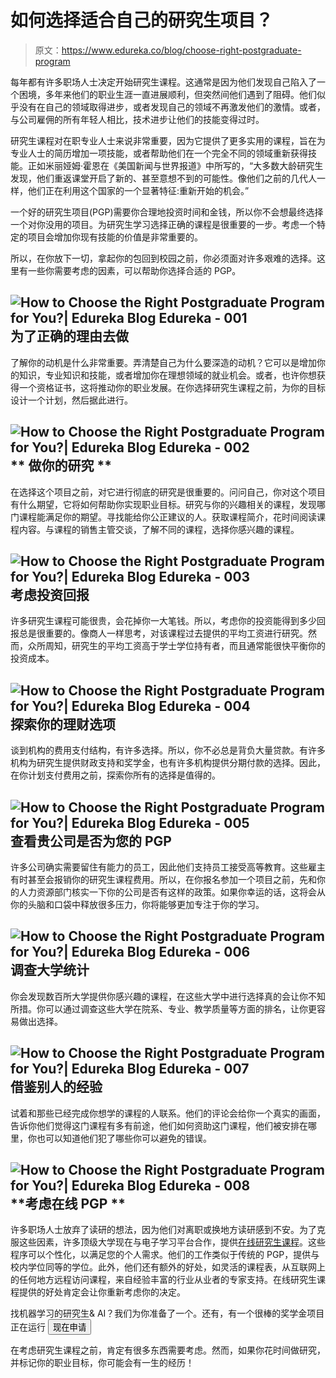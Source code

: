 # 如何选择适合自己的研究生项目？

> 原文：<https://www.edureka.co/blog/choose-right-postgraduate-program>

每年都有许多职场人士决定开始研究生课程。这通常是因为他们发现自己陷入了一个困境，多年来他们的职业生涯一直进展顺利，但突然间他们遇到了阻碍。他们似乎没有在自己的领域取得进步，或者发现自己的领域不再激发他们的激情。或者，与公司雇佣的所有年轻人相比，技术进步让他们的技能变得过时。

研究生课程对在职专业人士来说非常重要，因为它提供了更多实用的课程，旨在为专业人士的简历增加一项技能，或者帮助他们在一个完全不同的领域重新获得技能。正如米丽娅姆·霍恩在《美国新闻与世界报道》中所写的，“大多数大龄研究生发现，他们重返课堂开启了新的、甚至意想不到的可能性。像他们之前的几代人一样，他们正在利用这个国家的一个显著特征:重新开始的机会。”

一个好的研究生项目(PGP)需要你合理地投资时间和金钱，所以你不会想最终选择一个对你没用的项目。为研究生学习选择正确的课程是很重要的一步。考虑一个特定的项目会增加你现有技能的价值是非常重要的。

所以，在你放下一切，拿起你的包回到校园之前，你必须面对许多艰难的选择。这里有一些你需要考虑的因素，可以帮助你选择合适的 PGP。

## ![How to Choose the Right Postgraduate Program for You?| Edureka Blog Edureka - 001](img/ee6163f16520783124d4a388a10f376c.png) **为了正确的理由去做** 

了解你的动机是什么非常重要。弄清楚自己为什么要深造的动机？它可以是增加你的知识，专业知识和技能，或者增加你在理想领域的就业机会。或者，也许你想获得一个资格证书，这将推动你的职业发展。在你选择研究生课程之前，为你的目标设计一个计划，然后据此进行。

## ![How to Choose the Right Postgraduate Program for You?| Edureka Blog Edureka - 002](img/e3156c2af5e4142d5d3fcb56ceaf6385.png) ** 做你的研究 ** 

在选择这个项目之前，对它进行彻底的研究是很重要的。问问自己，你对这个项目有什么期望，它将如何帮助你实现职业目标。研究与你的兴趣相关的课程，发现哪门课程能满足你的期望。寻找能给你公正建议的人。获取课程简介，花时间阅读课程内容。与课程的销售主管交谈，了解不同的课程，选择你感兴趣的课程。

## ![How to Choose the Right Postgraduate Program for You?| Edureka Blog Edureka - 003](img/22440d6efdce58da676ee3718ed7ebe3.png) **考虑投资回报** 

许多研究生课程可能很贵，会花掉你一大笔钱。所以，考虑你的投资能得到多少回报总是很重要的。像商人一样思考，对该课程过去提供的平均工资进行研究。然而，众所周知，研究生的平均工资高于学士学位持有者，而且通常能很快平衡你的投资成本。

## ![How to Choose the Right Postgraduate Program for You?| Edureka Blog Edureka - 004](img/fa4463486d038520e5a0997d5fae4f65.png) **探索你的理财选项** 

谈到机构的费用支付结构，有许多选择。所以，你不必总是背负大量贷款。有许多机构为研究生提供财政支持和奖学金，也有许多机构提供分期付款的选择。因此，在你计划支付费用之前，探索你所有的选择是值得的。

## ![How to Choose the Right Postgraduate Program for You?| Edureka Blog Edureka - 005](img/7a4ddc3945a9ce0dfe351837cec5db3f.png) **查看贵公司是否为您的 PGP** 

许多公司确实需要留住有能力的员工，因此他们支持员工接受高等教育。这些雇主有时甚至会报销你的研究生课程费用。所以，在你报名参加一个项目之前，先和你的人力资源部门核实一下你的公司是否有这样的政策。如果你幸运的话，这将会从你的头脑和口袋中释放很多压力，你将能够更加专注于你的学习。

## ![How to Choose the Right Postgraduate Program for You?| Edureka Blog Edureka - 006](img/22ba5ac23d02bfdc9fc8b778c0afba1d.png) **调查大学统计** 

你会发现数百所大学提供你感兴趣的课程，在这些大学中进行选择真的会让你不知所措。你可以通过调查这些大学在院系、专业、教学质量等方面的排名，让你更容易做出选择。

## ![How to Choose the Right Postgraduate Program for You?| Edureka Blog Edureka - 007](img/babea38341b1f950904bdcf3fc59c779.png) **借鉴别人的经验** 

试着和那些已经完成你想学的课程的人联系。他们的评论会给你一个真实的画面，告诉你他们觉得这门课程有多有前途，他们如何资助这门课程，他们被安排在哪里，你也可以知道他们犯了哪些你可以避免的错误。

## ![How to Choose the Right Postgraduate Program for You?| Edureka Blog Edureka - 008](img/ac30682c97e52b14d499c10db69dd958.png) **考虑在线 PGP ** 

许多职场人士放弃了读研的想法，因为他们对离职或换地方读研感到不安。为了克服这些因素，许多顶级大学现在与电子学习平台合作，提供[在线研究生课程](https://www.edureka.co/blog/online-training-redefining-postgraduate-programs/)。这些程序可以个性化，以满足您的个人需求。他们的工作类似于传统的 PGP，提供与校内学位同等的学位。此外，他们还有额外的好处，如灵活的课程表，从互联网上的任何地方远程访问课程，来自经验丰富的行业从业者的专家支持。在线研究生课程提供的好处肯定会让你重新考虑你的决定。

找机器学习的研究生& AI？我们为你准备了一个。还有，有一个很棒的奖学金项目正在运行 [<button>现在申请</button>](https://www.edureka.co/post-graduate/machine-learning-and-ai)

在考虑研究生课程之前，肯定有很多东西需要考虑。然而，如果你花时间做研究，并标记你的职业目标，你可能会有一生的经历！